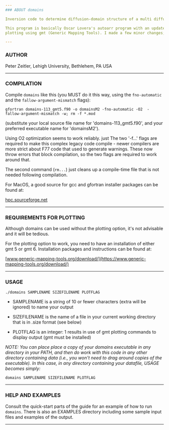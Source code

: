 ```yaml
---
### ABOUT domains

Inversion code to determine diffusion-domain structure of a multi diffusion domain sample (usually K-feldspar).

This program is basically Oscar Lovera's autoarr program with an updated console user interface plus integration of
plotting using gmt (Generic Mapping Tools). I made a few minor changes; blame any issues on me, not Oscar.

---
```

### AUTHOR

Peter Zeitler, Lehigh University, Bethlehem, PA USA

---
### COMPILATION

Compile `domains` like this (you MUST do it this way, using the `fno-automatic` and the `fallow-argument-mismatch` flags):

`gfortran domains-113_gmt5.f90 -o domainsM2 -fno-automatic -O2  -fallow-argument-mismatch -w; rm -f *.mod`

(substitute your local source file name for 'domains-113_gmt5.f90', and your preferred executable name for 'domainsM2').

Using O2 optimization seems to work reliably.
just 
The two '-f...' flags are required to make this complex legacy code compile - newer compilers are more strict about F77
code that used to generate warnings. These now throw errors that block compilation, so the two flags are required to work around that.

The second command (`rm...`) just cleans up a compile-time file that is not needed following compilation.

For MacOS, a good source for gcc and gfortran installer packages can be found at:

[hpc.sourceforge.net](https://hpc.sourceforge.net)

---
### REQUIREMENTS FOR PLOTTING

Although domains can be used without the plotting option, it's not advisable and it will be tedious.

For the plotting option to work, you need to have an installation of either gmt 5 or gmt 6. Installation packages and instructions can be found at:

[www.generic-mapping-tools.org/download/](https://www.generic-mapping-tools.org/download/)

---
### USAGE

`./domains SAMPLENAME SIZEFILENAME PLOTFLAG`

- SAMPLENAME is a string of 10 or fewer characters (extra will be ignored) to name your output

- SIZEFILENAME is the name of a file in your current working directory that is in .size format (see below)

- PLOTFLAG is an integer: 1 results in use of gmt plotting commands to display output (gmt must be installed)

*NOTE: You can place place a copy of your domains executable in any directory in your PATH, and then
 do work with this code in any other directory containing data (i.e., you won't need to drag around copies of the executable).
 In this case, in any directory containing your datafile, USAGE becomes simply:*

`domains SAMPLENAME SIZEFILENAME PLOTFLAG`


---
### HELP AND EXAMPLES

Consult the quick-start parts of the guide for an example of how to run `domains`. There is also an EXAMPLES directory including some sample input files and examples of the output.

---
